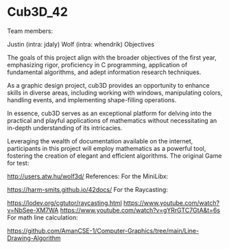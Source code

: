 # Cub3D_42
Team members:

Justin (intra: jdaly)
Wolf (intra: whendrik)
Objectives

The goals of this project align with the broader objectives of the first year, emphasizing rigor, proficiency in C programming, application of fundamental algorithms, and adept information research techniques.

As a graphic design project, cub3D provides an opportunity to enhance skills in diverse areas, including working with windows, manipulating colors, handling events, and implementing shape-filling operations.

In essence, cub3D serves as an exceptional platform for delving into the practical and playful applications of mathematics without necessitating an in-depth understanding of its intricacies.

Leveraging the wealth of documentation available on the internet, participants in this project will employ mathematics as a powerful tool, fostering the creation of elegant and efficient algorithms.
The original Game for test:

http://users.atw.hu/wolf3d/
References: For the MiniLibx:

https://harm-smits.github.io/42docs/
For the Raycasting:

https://lodev.org/cgtutor/raycasting.html
https://www.youtube.com/watch?v=NbSee-XM7WA
https://www.youtube.com/watch?v=gYRrGTC7GtA&t=6s
For math line calculation:

https://github.com/AmanCSE-1/Computer-Graphics/tree/main/Line-Drawing-Algorithm
